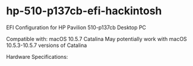 # hp-510-p137cb-efi-hackintosh
EFI Configuration for HP Pavilion 510-p137cb Desktop PC

Compatible with: macOS 10.5.7 Catalina
May potentially work with macOS 10.5.3-10.5.7 versions of Catalina

Hardware Specifications:
